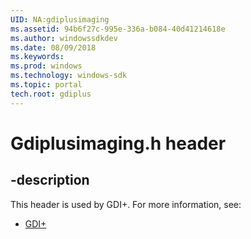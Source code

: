 ```yaml
---
UID: NA:gdiplusimaging
ms.assetid: 94b6f27c-995e-336a-b084-40d41214618e
ms.author: windowssdkdev
ms.date: 08/09/2018
ms.keywords: 
ms.prod: windows
ms.technology: windows-sdk
ms.topic: portal
tech.root: gdiplus
---
```


# Gdiplusimaging.h header


## -description


This header is used by GDI+. For more information, see:

- [GDI+](../_gdiplus)
